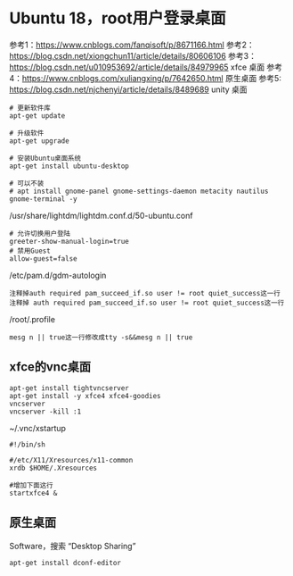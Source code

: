 # Ubuntu 18，root用户登录桌面
参考1：https://www.cnblogs.com/fanqisoft/p/8671166.html
参考2：https://blog.csdn.net/xiongchun11/article/details/80606106
参考3：https://blog.csdn.net/u010953692/article/details/84979965 xfce 桌面
参考4：https://www.cnblogs.com/xuliangxing/p/7642650.html 原生桌面
参考5: https://blog.csdn.net/njchenyi/article/details/8489689 unity 桌面

```shell
# 更新软件库
apt-get update 

# 升级软件
apt-get upgrade

# 安装Ubuntu桌面系统
apt-get install ubuntu-desktop

# 可以不装
# apt install gnome-panel gnome-settings-daemon metacity nautilus gnome-terminal -y
```

/usr/share/lightdm/lightdm.conf.d/50-ubuntu.conf

```properties
# 允许切换用户登陆
greeter-show-manual-login=true
# 禁用Guest   
allow-guest=false
```

/etc/pam.d/gdm-autologin
```text
注释掉auth required pam_succeed_if.so user != root quiet_success这一行
注释掉 auth required pam_succeed_if.so user != root quiet_success这一行
```

/root/.profile
```
mesg n || true这一行修改成tty -s&&mesg n || true
```
## xfce的vnc桌面 
```shell
apt-get install tightvncserver
apt-get install -y xfce4 xfce4-goodies
vncserver
vncserver -kill :1
```

~/.vnc/xstartup
```
#!/bin/sh

#/etc/X11/Xresources/x11-common
xrdb $HOME/.Xresources

#增加下面这行
startxfce4 &
```

## 原生桌面
Software，搜索 “Desktop Sharing”
```
apt-get install dconf-editor
```